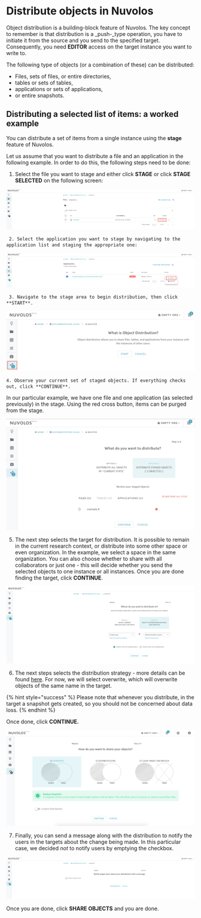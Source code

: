 # Distribute objects in Nuvolos

Object distribution is a building-block feature of Nuvolos. The key concept to remember is that distribution is a _push-_type operation, you have to initiate it from the source and you send to the specified target. Consequently, you need **EDITOR** access on the target instance you want to write to.

The following type of objects \(or a combination of these\) can be distributed:

* Files, sets of files, or entire directories,
* tables or sets of tables,
* applications or sets of applications,
* or entire snapshots.



## Distributing a selected list of items: a worked example

You can distribute a set of items from a single instance using the **stage** feature of Nuvolos.

Let us assume that you want to distribute a file and an application in the following example. In order to do this, the following steps need to be done:

1. Select the file you want to stage and either click **STAGE** or click **STAGE SELECTED** on the following screen:

![Staging a file called example.R](../../.gitbook/assets/screen-shot-2019-12-09-at-10.36.28.png)

     2. Select the application you want to stage by navigating to the application list and staging the appropriate one:

![Staging an application](../../.gitbook/assets/screen-shot-2019-12-09-at-10.36.53.png)

     3. Navigate to the stage area to begin distribution, then click **START**.

![Clicking the distribution button takes you to the initial step of the distribution process.](../../.gitbook/assets/screen-shot-2019-12-09-at-17.51.36.png)

    4. Observe your current set of staged objects. If everything checks out, click **CONTINUE**.   
In our particular example, we have one file and one application \(as selected previously\) in the stage. Using the red cross button, items can be purged from the stage.

![](../../.gitbook/assets/screen-shot-2019-12-09-at-17.55.50.png)



5. The next step selects the target for distribution. It is possible to remain in the current research context,  or distribute into some other space or even organization. In the example, we select a space in the same organization. You can also choose whether to share with all collaborators or just one - this will decide whether you send the selected objects to one instance or all instances. Once you are done finding the target, click **CONTINUE**.

![](../../.gitbook/assets/screen-shot-2019-12-09-at-18.12.25.png)

6. The next steps selects the distribution strategy - more details can be found [here](distribution-strategies.md). For now, we will select overwrite, which will overwrite objects of the same name in the target. 

{% hint style="success" %}
Please note that whenever you distribute, in the target a snapshot gets created, so you should not be concerned about data loss.
{% endhint %}

 Once done, click **CONTINUE.**

![](../../.gitbook/assets/screen-shot-2020-02-12-at-3.55.56-pm.png)

7. Finally, you can send a message along with the distribution to notify the users in the targets about the change being made. In this particular case, we decided _not_ to notify users by emptying the checkbox.

![](../../.gitbook/assets/screen-shot-2019-12-09-at-18.16.36.png)

Once you are done, click **SHARE OBJECTS** and you are done.

